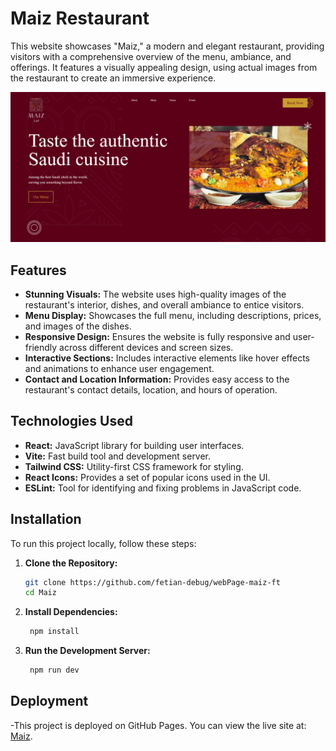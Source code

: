 # Maiz Restaurant

This website showcases "Maiz," a modern and elegant restaurant, providing visitors with a comprehensive overview of the menu, ambiance, and offerings. It features a visually appealing design, using actual images from the restaurant to create an immersive experience.

![Maiz Restaurant Preview](snip.png)

## Features

- **Stunning Visuals:** The website uses high-quality images of the restaurant's interior, dishes, and overall ambiance to entice visitors.
- **Menu Display:** Showcases the full menu, including descriptions, prices, and images of the dishes.
- **Responsive Design:** Ensures the website is fully responsive and user-friendly across different devices and screen sizes.
- **Interactive Sections:** Includes interactive elements like hover effects and animations to enhance user engagement.
- **Contact and Location Information:** Provides easy access to the restaurant's contact details, location, and hours of operation.

## Technologies Used

- **React:** JavaScript library for building user interfaces.
- **Vite:** Fast build tool and development server.
- **Tailwind CSS:** Utility-first CSS framework for styling.
- **React Icons:** Provides a set of popular icons used in the UI.
- **ESLint:** Tool for identifying and fixing problems in JavaScript code.

## Installation

To run this project locally, follow these steps:

1. **Clone the Repository:**
   ```bash
   git clone https://github.com/fetian-debug/webPage-maiz-ft
   cd Maiz
   
2. **Install Dependencies:**
   ```bash
    npm install

3. **Run the Development Server:**
   ```bash
    npm run dev

  ## Deployment

  -This project is deployed on GitHub Pages. You can view the live site at: [Maiz](https://github.com/fetian-debug/webPage-maiz-ft).
